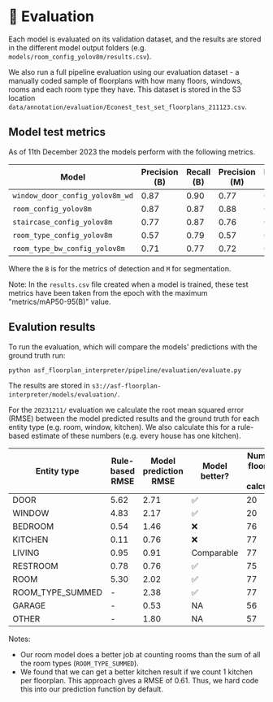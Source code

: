 # 🧮 Evaluation

Each model is evaluated on its validation dataset, and the results are stored in the different model output folders (e.g. `models/room_config_yolov8m/results.csv`).

We also run a full pipeline evaluation using our evaluation dataset - a manually coded sample of floorplans with how many floors, windows, rooms and each room type they have. This dataset is stored in the S3 location `data/annotation/evaluation/Econest_test_set_floorplans_211123.csv`.

## Model test metrics

<!-- As of 23rd November 2023 the models perform with the following metrics.

| Model                           | Precision (B) | Recall (B) | Precision (M) | Recall (m) |
| ------------------------------- | ------------- | ---------- | ------------- | ---------- |
| `window_door_config_yolov8m_wd` | 0.87          | 0.90       | 0.77          | 0.79       |
| `room_config_yolov8m`           | 0.87          | 0.87       | 0.88          | 0.88       |
| `staircase_config_yolov8m`      | 0.77          | 0.87       | 0.76          | 0.85       |
| `room_type_config_yolov8m`      | 0.65          | 0.84       | 0.65          | 0.84       | -->

As of 11th December 2023 the models perform with the following metrics.

| Model                           | Precision (B) | Recall (B) | Precision (M) | Recall (m) |
| ------------------------------- | ------------- | ---------- | ------------- | ---------- |
| `window_door_config_yolov8m_wd` | 0.87          | 0.90       | 0.77          | 0.79       |
| `room_config_yolov8m`           | 0.87          | 0.87       | 0.88          | 0.88       |
| `staircase_config_yolov8m`      | 0.77          | 0.87       | 0.76          | 0.85       |
| `room_type_config_yolov8m`      | 0.57          | 0.79       | 0.57          | 0.73       |
| `room_type_bw_config_yolov8m`   | 0.71          | 0.77       | 0.72          | 0.78       |

Where the `B` is for the metrics of detection and `M` for segmentation.

Note: In the `results.csv` file created when a model is trained, these test metrics have been taken from the epoch with the maximum "metrics/mAP50-95(B)" value.

## Evalution results

To run the evaluation, which will compare the models' predictions with the ground truth run:

```
python asf_floorplan_interpreter/pipeline/evaluation/evaluate.py
```

The results are stored in `s3://asf-floorplan-interpreter/models/evaluation/`.

For the `20231211/` evaluation we calculate the root mean squared error (RMSE) between the model predicted results and the ground truth for each entity type (e.g. room, window, kitchen). We also calculate this for a rule-based estimate of these numbers (e.g. every house has one kitchen).

| Entity type      | Rule-based RMSE | Model prediction RMSE | Model better? | Number of floorplans in calculation |
| ---------------- | --------------- | --------------------- | ------------- | ----------------------------------- |
| DOOR             | 5.62            | 2.71                  | ✅            | 20                                  |
| WINDOW           | 4.83            | 2.17                  | ✅            | 20                                  |
| BEDROOM          | 0.54            | 1.46                  | ❌            | 76                                  |
| KITCHEN          | 0.11            | 0.76                  | ❌            | 77                                  |
| LIVING           | 0.95            | 0.91                  | Comparable    | 77                                  |
| RESTROOM         | 0.78            | 0.76                  | ✅            | 75                                  |
| ROOM             | 5.30            | 2.02                  | ✅            | 77                                  |
| ROOM_TYPE_SUMMED | -               | 2.38                  | ✅            | 77                                  |
| GARAGE           | -               | 0.53                  | NA            | 56                                  |
| OTHER            | -               | 1.80                  | NA            | 57                                  |

Notes:

- Our room model does a better job at counting rooms than the sum of all the room types (`ROOM_TYPE_SUMMED`).
- We found that we can get a better kitchen result if we count 1 kitchen per floorplan. This approach gives a RMSE of 0.61. Thus, we hard code this into our prediction function by default.
